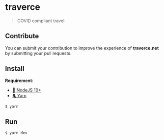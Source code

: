 # traverce

> COVID compliant travel

## Contribute

You can submit your contribution to improve the experience of **traverce.net** by submitting your pull requests.

## Install

**Requirement**:

- [📗 NodeJS 10+](https://nodejs.org/en/)
- [🐈 Yarn](https://yarnpkg.com/lang/en/)

```bash
$ yarn
```

## Run

```bash
$ yarn dev
```
